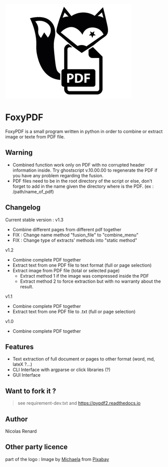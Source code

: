 ![](foxy_pdf_v1.png)

# FoxyPDF
FoxyPDF is a small program written in python in order to combine or extract image or texte from PDF file.


## Warning
- Combined function work only on PDF with no corrupted header information inside.
Try ghostscript v.10.00.00 to regenerate the PDF if you have any problem regarding the fusion.
- PDF files need to be in the root directory of the script or else, don't forget to
add in the name given the directory where is the PDF. (ex : /path/name_of_pdf)

## Changelog

Current stable version : v1.3

- Combine different pages from different pdf together
- FIX : Change name method "fusion_file" to "combine_menu"
- FIX : Change type of extracts' methods into "static method"

v1.2

- Combine complete PDF together
- Extract text from one PDF file to text format (full or page selection)
- Extract image from PDF file (total or selected page)
  - Extract method 1 if the image was compressed inside the PDF
  - Extract method 2 to force extraction but with no warranty about the result.

v1.1

- Combine complete PDF together
- Extract text from one PDF file to .txt (full or page selection)

v1.0

- Combine complete PDF together

## Features

- Text extraction of full document or pages to other format (word, md, lateX ?...)
- CLI Interface with argparse or click libraries (?)
- GUI Interface

## Want to fork it ?

 > see requirement-dev.txt 
 > and https://pypdf2.readthedocs.io

## Author

Nicolas Renard

## Other party licence

part of the logo : Image by <a href="https://pixabay.com/users/klikovam-5635591/?utm_source=link-attribution&utm_medium=referral&utm_campaign=image&utm_content=7414046">Michaela</a> from <a href="https://pixabay.com//?utm_source=link-attribution&utm_medium=referral&utm_campaign=image&utm_content=7414046">Pixabay</a>
